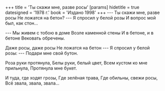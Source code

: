 +++
title = 'Ты скажи мне, разве росы'
[params]
  hidetitle = true
  datesigned = '1978 г.'
  book = 'Издано 1998'
+++
--- Ты скажи мне, разве росы
Не ложатся на бетон? ---
Я спросил у белой розы
И вопрос мой был, как стон...

--- Мы живем с тобою в доме
Возле каменной стены
И в бетоне, и в бетоне
Вековать обречены.

Даже росы, даже росы
Не ложатся на бетон ---
Я спросил у белой розы:
--- Подари мне свой бутон.

Роза руки протянула,
Белы руки, белый цвет,
Всем кустом ко мне прильнула,
Протянула мне букет.

И туда, где ходят грозы,
Где зелёная трава,
Где обильны, свежи росы,
Всё звала, звала, звала...

<!-- 1978 г.
Издано 1998
Книжка 2 -->
